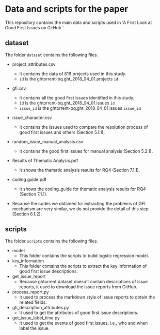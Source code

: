 # Data and scripts for the paper
This repository contains the main data and scripts used in 'A First Look at Good First Issues on GitHub '



## dataset
The folder `dataset` contains the following files.

* project_attributes.csv
    *  It contains the data of 816 projects used in this study.
    *  `id` is the ghtorrent-bq.ght_2018_04_01.projects `id`
* gfi.csv
    *  It contains all the good first issues identified in this study.
    *  `id` is the ghtorrent-bq.ght_2018_04_01.issues `id`
    *  `issue_id` is the ghtorrent-bq.ght_2018_04_01.issues `issue_id`
* issue_character.csv
    *  It contains the issues used to compare the resolution process of good first issues and others (Section 5.1.1). 
* random_issue_manual_analysis.csv
    *  It contains the good first issues for manual analysis (Section 5.2.1).
* Results of Thematic Analysis.pdf
    *  It shows the thematic analysis results for RQ4 (Section 7.1.1).
* coding guide.pdf
    *  It shows the coding_guide for thematic analysis results for RQ4 (Section 7.1.1).

* Because the codes we obtained for extracting the problems of GFI mechanism are very similar, we do not provide the detail of this step (Section 6.1.2). 

## scripts
The folder `scripts` contains the following files.

* model
    *  This folder contains the scripts to bulid logstic regression model.
* key_information
    *  This folder contains the scripts to extract the key information of good first issue descriptions.
* get_issue_report
    *  Because ghtorrent dataset doesn't contain descriptions of issue reports, it used to download the issue reports from GitHub.
* process_report.py
    * It used to process the markdown style of issue reports to obtain the related fields.
* gfi_description_attributes.py
    * It used to get the attributes of good first issue descriptions.
* get_issue_label_time.py
    * It used to get the events of good first issues, i.e., who and when label the issue.
